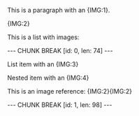 This is a paragraph with an {IMG:1}.

{IMG:2}

This is a list with images:

--- CHUNK BREAK [id: 0, len: 74] ---

List item with an {IMG:3}

Nested item with an {IMG:4}

This is an image reference:
{IMG:2}{IMG:2}

--- CHUNK BREAK [id: 1, len: 98] ---

